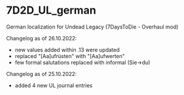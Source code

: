 # 7D2D_UL_german
German localization for Undead Legacy (7DaysToDie - Overhaul mod) 

Changelog as of 26.10.2022:
* new values added within .13 were updated
* replaced "[Aa]ufrüsten" with "[Aa]ufwerten"
* few formal salutations replaced with informal (Sie->du)

Changelog as of 25.10.2022:
* added 4 new UL journal entries
